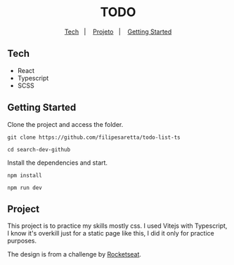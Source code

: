 <h1 align="center"> TODO </h1>

<p align="center">
  <a href="#tech">Tech</a>&nbsp;&nbsp;&nbsp;|&nbsp;&nbsp;&nbsp;
  <a href="#project">Projeto</a>&nbsp;&nbsp;&nbsp;|&nbsp;&nbsp;&nbsp;
  <a href="#getting-started">Getting Started</a>
</p>


## Tech

- React
- Typescript
- SCSS

## Getting Started

Clone the project and access the folder.

```
git clone https://github.com/filipesaretta/todo-list-ts

cd search-dev-github
```

Install the dependencies and start.

```
npm install

npm run dev
```

## Project 


This project is to practice my skills mostly css. I used Vitejs with Typescript, I know it's overkill just for a static page like this, I did it only for practice purposes. 

The design is from a challenge by [Rocketseat](https://github.com/rocketseat-content).